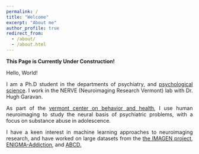 ```yaml
---
permalink: /
title: "Welcome"
excerpt: "About me"
author_profile: true
redirect_from: 
  - /about/
  - /about.html
---
```

**This Page is Currently Under Construction!**

Hello, World!

<div style="text-align: justify">
<p>I am a Ph.D student in the departments of psychiatry, and <a href="https://www.uvm.edu/cas/psychology">psychological
science</a>. I work in the NERVE (Neuroimaging Research Vermont) lab with Dr. Hugh Garavan.</p>
<p>As part of the <a href="http://www.med.uvm.edu/behaviorandhealth/home">vermont center on behavior and health</a>, I use human neuroimaging to study the neural basis of psychiatric problems, with a focus on substance abuse in adolescence.</p>
<p>I have a keen interest in machine learning approaches to neuroimaging research, and have worked on large datasets from the
<a href="www.imagen-europe.com">the IMAGEN project</a>, <a href="http://enigma.ini.usc.edu/ongoing/enigma-addiction-working-group/">ENIGMA-Addiction</a>, and <a href="https://abcdstudy.org">ABCD.</a></p>
</div>

